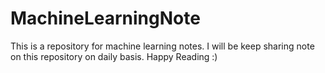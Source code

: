 # MachineLearningNote
This is a repository for machine learning notes. I will be keep sharing note on this repository on daily basis.
Happy Reading :)
